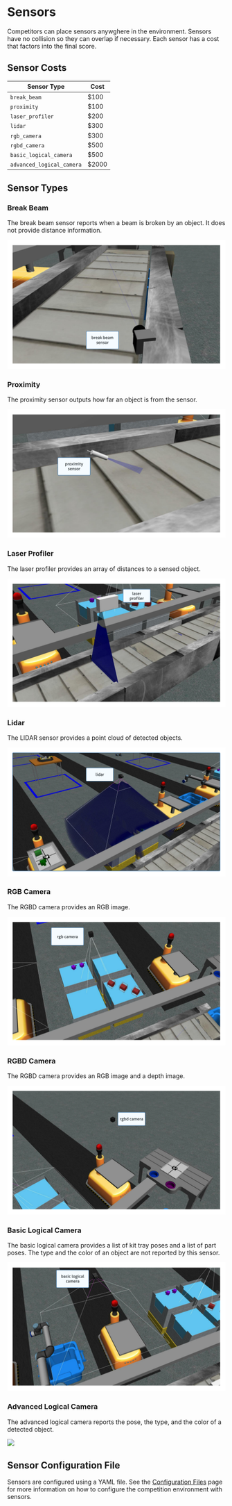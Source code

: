 # Sensors

Competitors can place sensors anywghere in the environment. Sensors have no collision so they can overlap if necessary. Each sensor has a cost that factors into the final score.

## Sensor Costs

| Sensor Type               | Cost  |
| ---                       | ---   |
| `break_beam`              | $100  |
| `proximity`               | $100  |
| `laser_profiler`          | $200  |
| `lidar`	                | $300  |
| `rgb_camera`              | $300  |
| `rgbd_camera`             | $500  |
| `basic_logical_camera`    | $500  |
| `advanced_logical_camera` | $2000 |

## Sensor Types

### Break Beam

The break beam sensor reports when a beam is broken by an object. It does not provide distance information.

![break beam](../images/BreakBeam.png)

### Proximity

The proximity sensor outputs how far an object is from the sensor.

![proximity](../images/Proximity.png)
### Laser Profiler

The laser profiler provides an array of distances to a sensed object.

![laser profiler](../images/LaserProfiler.png)
### Lidar

The LIDAR sensor provides a point cloud of detected objects.

![lidar](../images/Lidar.png)

### RGB Camera

The RGBD camera provides an RGB image.

![](../images/RGBCamera.png)

### RGBD Camera

The RGBD camera provides an RGB image and a depth image.

![](../images/RGBDCamera.png)

### Basic Logical Camera

The basic logical camera provides a list of kit tray poses and a list of part poses. The type and the color of an object are not reported by this sensor.

![](../images/BasicLogicalCamera.png)

### Advanced Logical Camera

The advanced logical camera reports the pose, the type, and the color of a detected object.

![](../images/AdvancedLogicalCamera.png)

## Sensor Configuration File

 Sensors are configured using a YAML file. See the [Configuration Files](trials.md) page for more information on how to configure the competition environment with sensors.

<!--Competitors should create a configuration file similar to the one below for all sensors they want to place in the environment. Each sensor has the ability to show the FOV for testing by setting the `visualize_fov` item to `true`.

> NOTE: the RGB and RGBD camera FOV is not displayed properly. Use a tool like RVIZ or RQT to see the output of the sensor

``` yaml
sensors:
  breakbeam_0:
    type: break_beam
    visualize_fov: true
    pose:
      xyz: [-0.35, 3, 0.95]
      rpy: [0, 0, pi]

  proximity_sensor_0:
    type: proximity
    pose:
      xyz: [-0.573, 2.84, 1]
      rpy: [pi/2, pi/6, pi/2]

  laser_profiler_0:
    type: laser_profiler
    pose:
      xyz: [-0.573, 1.486, 1.526]
      rpy: [pi/2, pi/2, 0]

  lidar_0:
    type: lidar
    pose:
      xyz: [-2.286, -2.96, 1.8]
      rpy: [pi, pi/2, 0]

  rgb_camera_0:
    type: rgb_camera
    pose:
      xyz: [-2.286, 2.96, 1.8]
      rpy: [pi, pi/2, 0]

  rgbd_camera_0:
    type: rgbd_camera
    pose:
      xyz: [-2.286, 4.96, 1.8]
      rpy: [pi, pi/2, 0]

  basic_logical_camera_0:
    visualize_fov: true
    type: basic_logical_camera
    pose:
      xyz: [-2.286, 2.96, 1.8]
      rpy: [pi, pi/2, 0]

  advanced_logical_camera_0:
    type: advanced_logical_camera
    pose:
      xyz: [-2.286, -2.96, 1.8]
      rpy: [pi, pi/2, 0]
``` -->
  



